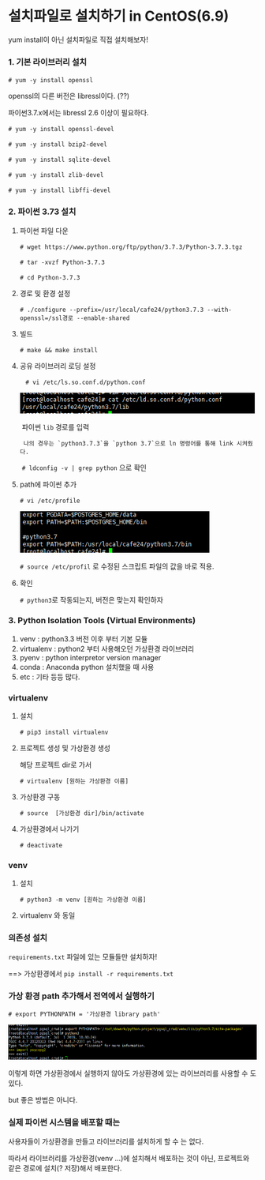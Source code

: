 # 설치파일로 설치하기 in CentOS(6.9)

yum install이 아닌 설치파일로 직접 설치해보자!

### 1. 기본 라이브러리 설치

`# yum -y install openssl`

openssl의 다른 버전은 libressl이다. (??)

파이썬3.7.x에서는 libressl 2.6 이상이 필요하다.

`# yum -y install openssl-devel`

`# yum -y install bzip2-devel`

`# yum -y install sqlite-devel`

`# yum -y install zlib-devel`

`# yum -y install libffi-devel`



### 2. 파이썬 3.73 설치

1. 파이썬 파일 다운

   `# wget https://www.python.org/ftp/python/3.7.3/Python-3.7.3.tgz`

   `# tar -xvzf Python-3.7.3`

   `# cd Python-3.7.3`
   
2. 경로 및 환경 설정

   `# ./configure --prefix=/usr/local/cafe24/python3.7.3 --with-openssl=/ssl경로 --enable-shared`

3. 빌드

   `# make && make install`

4. 공유 라이브러리 로딩 설정

   ​	` # vi /etc/ls.so.conf.d/python.conf`

   ![파이썬 설치](./img/img7.png)

   ​	파이썬 `lib` 경로를 입력

    	나의 경우는 `python3.7.3`을 `python 3.7`으로 ln 명령어를 통해 link 시켜줬다.

   ​	`# ldconfig -v | grep python` 으로 확인

5. path에 파이썬 추가

   `# vi /etc/profile`

   ![파이썬 추가](./img/img8.png)

   `# source /etc/profil` 로 수정된 스크립트 파일의 값을 바로 적용.

6. 확인

   `# python3`로 작동되는지, 버전은 맞는지 확인하자



### 3. Python Isolation Tools (Virtual Environments)

1. venv : python3.3 버전 이후 부터 기본 모듈
2. virtualenv : python2 부터 사용해오던 가상환경 라이브러리
3. pyenv : python interpretor version manager
4. conda : Anaconda python 설치했을 때 사용
5. etc : 기타 등등 많다.



### virtualenv

1. 설치

   `# pip3 install virtualenv`

2. 프로젝트 생성 및 가상환경 생성

   해당 프로젝트 dir로 가서

   `# virtualenv [원하는 가상환경 이름]`

3. 가상환경 구동

   `# source  [가상환경 dir]/bin/activate`
   
4. 가상환경에서 나가기

   `# deactivate`



### venv

1. 설치

   `# python3 -m venv [원하는 가상환경 이름]`

2. virtualenv 와 동일



### 의존성 설치

`requirements.txt` 파일에 있는 모듈들만 설치하자!

==> 가상환경에서 `pip install -r requirements.txt`



### 가상 환경 path 추가해서 전역에서 실행하기

`# export PYTHONPATH = '가상환경 library path'`

![가상환경 path 전역에 추가](./img/img9.png)

이렇게 하면 가상환경에서 실행하지 않아도 가상환경에 있는 라이브러리를 사용할 수 도 있다.

but 좋은 방법은 아니다.



### 실제 파이썬 시스템을 배포할 때는

사용자들이 가상환경을 만들고 라이브러리를 설치하게 할 수 는 없다.

따라서 라이브러리를 가상환경(venv ...)에 설치해서 배포하는 것이 아닌, 프로젝트와 같은 경로에 설치(? 저장)해서 배포한다.